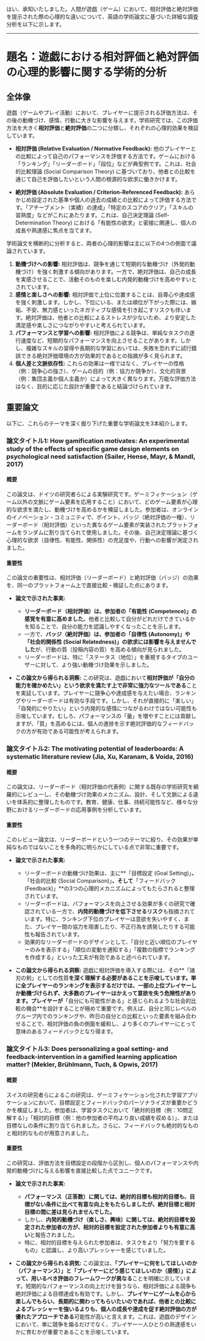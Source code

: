 はい、承知いたしました。人間が遊戯（ゲーム）において、相対評価と絶対評価を提示された際の心理的な違いについて、英語の学術論文に基づいた詳細な調査分析を以下に示します。

---

# 題名：遊戯における相対評価と絶対評価の心理的影響に関する学術的分析

## 全体像

遊戯（ゲームやプレイ活動）において、プレイヤーに提示される評価方法は、その後の動機づけ、感情、行動に大きな影響を与えます。学術研究では、この評価方法を大きく**相対評価**と**絶対評価**の二つに分類し、それぞれの心理的効果を検証しています。

* **相対評価 (Relative Evaluation / Normative Feedback):** 他のプレイヤーとの比較によって自己のパフォーマンスを評価する方法です。ゲームにおける「ランキング」「リーダーボード」「段位」などが典型例です。これは、社会的比較理論 (Social Comparison Theory) に基づいており、他者との比較を通じて自己を評価したいという人間の根源的な欲求に働きかけます。

* **絶対評価 (Absolute Evaluation / Criterion-Referenced Feedback):** あらかじめ設定された基準や個人の過去の成績との比較によって評価する方法です。「アチーブメント（実績）の達成」「特定のスコアのクリア」「スキルの習熟度」などがこれにあたります。これは、自己決定理論 (Self-Determination Theory) における「有能性の欲求」と密接に関連し、個人の成長や熟達感に焦点を当てます。

学術論文を横断的に分析すると、両者の心理的影響は主に以下の4つの側面で議論されています。

1.  **動機づけへの影響:** 相対評価は、競争を通じて短期的な動機づけ（外発的動機づけ）を強く刺激する傾向があります。一方で、絶対評価は、自己の成長を実感させることで、活動そのものを楽しむ内発的動機づけを高めやすいとされています。
2.  **感情と楽しさへの影響:** 相対評価で上位に位置することは、自尊心や達成感を強く刺激します。しかし、下位にいる、または順位が下がった際には、嫉妬、不安、無力感といったネガティブな感情を引き起こすリスクも伴います。絶対評価は、他者との比較によるストレスが少ないため、より安定した満足感や楽しさにつながりやすいと考えられています。
3.  **パフォーマンスと学習への影響:** 相対評価による競争は、単純なタスクの遂行速度など、短期的なパフォーマンスを向上させることがあります。しかし、複雑なスキルの習得や長期的な学習においては、失敗を恐れずに試行錯誤できる絶対評価環境の方が効果的であるとの指摘が多く見られます。
4.  **個人差と文脈依存性:** これらの効果は一様ではなく、プレイヤーの性格（例：競争心の強さ）、ゲームの目的（例：協力か競争か）、文化的背景（例：集団主義か個人主義か）によって大きく異なります。万能な評価方法はなく、目的に応じた設計が重要であると結論づけられています。

## 重要論文

以下に、これらのテーマを深く掘り下げた重要な学術論文を3本紹介します。

### 論文タイトル1: **How gamification motivates: An experimental study of the effects of specific game design elements on psychological need satisfaction** (Sailer, Hense, Mayr, & Mandl, 2017)

#### 概要
この論文は、ドイツの研究者らによる実験研究です。ゲーミフィケーション（ゲーム以外の文脈にゲーム要素を応用すること）において、どのゲーム要素が心理的な欲求を満たし、動機づけを高めるかを検証しました。参加者は、オンラインのイノベーション・コミュニティで、ポイント、バッジ（絶対評価の一種）、リーダーボード（相対評価）といった異なるゲーム要素が実装されたプラットフォームをランダムに割り当てられて使用しました。その後、自己決定理論に基づく心理的な欲求（自律性、有能性、関係性）の充足度や、行動への影響が測定されました。

#### 重要性
この論文の重要性は、相対評価（リーダーボード）と絶対評価（バッジ）の効果を、同一のプラットフォーム上で直接比較・検証した点にあります。

* **論文で示された事実:**
    * **リーダーボード（相対評価）**は、参加者の**「有能性 (Competence)」の感覚を有意に高めました**。他者と比較して自分がどれだけできているかを知ることで、自分の能力を認識しやすくなったことを示します。
    * 一方で、**バッジ（絶対評価）**は、参加者の**「自律性 (Autonomy)」や「社会的関係性 (Social Relatedness)」の欲求には影響を与えませんでした**が、行動の質（投稿内容の質）を高める傾向が見られました。
    * リーダーボードは、特に「ステータス（地位）」を重視するタイプのユーザーに対して、より強い動機づけ効果を示しました。

* **この論文から得られる洞察:**
    この研究は、遊戯において**相対評価が「自分の能力を確かめたい」という欲求を満たす上で非常に強力なツールである**ことを実証しています。プレイヤーに競争心や達成感を与えたい場合、ランキングやリーダーボードは有効な手段です。しかし、それが直接的に「楽しい」「自発的にやりたい」という内発的な感情につながるわけではない可能性も示唆しています。むしろ、パフォーマンスの「量」を増やすことには貢献しますが、「質」を高めるには、個人の進捗を示す絶対評価的なフィードバックの方が有効である可能性が考えられます。

### 論文タイトル2: **The motivating potential of leaderboards: A systematic literature review** (Jia, Xu, Karanam, & Voida, 2016)

#### 概要
この論文は、リーダーボード（相対評価の代表例）に関する既存の学術研究を網羅的にレビューし、その動機づけ効果のメカニズム、設計、そして文脈による違いを体系的に整理したものです。教育、健康、仕事、持続可能性など、様々な分野におけるリーダーボードの応用事例を分析しています。

#### 重要性
このレビュー論文は、リーダーボードという一つのテーマに絞り、その効果が単純なものではないことを多角的に明らかにしている点で非常に重要です。

* **論文で示された事実:**
    * リーダーボードの動機づけ効果は、主に**「目標設定 (Goal Setting)」**、**「社会的比較 (Social Comparison)」**、そして**「フィードバック (Feedback)」**の3つの心理的メカニズムによってもたらされると整理されています。
    * リーダーボードは、パフォーマンスを向上させる効果が多くの研究で確認されている一方で、**内発的動機づけを低下させるリスク**も指摘されています。特に、ランキング下位のプレイヤーは意欲を失いやすく、また、プレイヤー間の協力を阻害したり、不正行為を誘発したりする可能性も報告されています。
    * 効果的なリーダーボードのデザインとして、「自分と近い順位のプレイヤーのみを表示する」「順位の変動を通知する」「複数の指標でランキングを作成する」といった工夫が有効であると述べられています。

* **この論文から得られる洞察:**
    遊戯に相対評価を導入する際には、その**「諸刃の剣」としての性質**を深く理解する必要があることを示唆しています。単に全プレイヤーのランキングを表示するだけでは、一部の上位プレイヤーしか動機づけられず、大多数のプレイヤーはかえって意欲を失う危険性があります。プレイヤーが**「自分にも可能性がある」と感じられるような社会的比較の機会**を設計することが極めて重要です。例えば、自分と同じレベルのグループ内でのランキングや、昨日の自分との比較といった要素を組み合わせることで、相対評価の負の側面を緩和し、より多くのプレイヤーにとって意味のあるフィードバックとなり得ます。

### 論文タイトル3: **Does personalizing a goal setting- and feedback-intervention in a gamified learning application matter?** (Mekler, Brühlmann, Tuch, & Opwis, 2017)

#### 概要
スイスの研究者らによるこの研究は、ゲーミフィケーション化された学習アプリケーションにおいて、目標設定とフィードバックのパーソナライズが重要かどうかを検証しました。参加者は、学習タスクにおいて「絶対的目標（例：10問正解する）」「相対的目標（例：他の参加者の平均より良い成績を収める）」、または目標なしの条件に割り当てられました。さらに、フィードバックも絶対的なものと相対的なものが用意されました。

#### 重要性
この研究は、評価方法を目標設定の段階から区別し、個人のパフォーマンスや内発的動機づけに与える影響を直接比較した点でユニークです。

* **論文で示された事実:**
    * **パフォーマンス（正答数）に関しては、絶対的目標も相対的目標も、目標がない条件に比べて有意な向上をもたらしましたが、絶対目標と相対目標の間に差は見られませんでした。**
    * しかし、**内発的動機づけ（楽しさ、興味）に関しては、絶対的目標を設定された参加者の方が、相対的目標を設定された参加者よりも有意に高い**と報告されました。
    * 特に、相対的目標を与えられた参加者は、タスクをより「努力を要するもの」と認識し、より高いプレッシャーを感じていました。

* **この論文から得られる洞気:**
    この論文は、**「プレイヤーに何をしてほしいのか（パフォーマンス）」と「プレイヤーにどう感じてほしいのか（感情）」によって、用いるべき評価のフレームワークが異なる**ことを明確に示しています。短期的なパフォーマンスの向上だけを狙うなら、相対評価による競争も絶対評価による目標達成も有効です。しかし、**プレイヤーにゲームを心から楽しんでもらい、長期的に関わってもらいたいのであれば、他者との比較によるプレッシャーを強いるよりも、個人の成長や達成を促す絶対評価の方が優れたアプローチである**可能性が高いと言えます。これは、遊戯のデザインにおいて、単に競争を煽るだけでなく、プレイヤー一人ひとりの熟達感をいかに育むかが重要であることを示唆しています。
